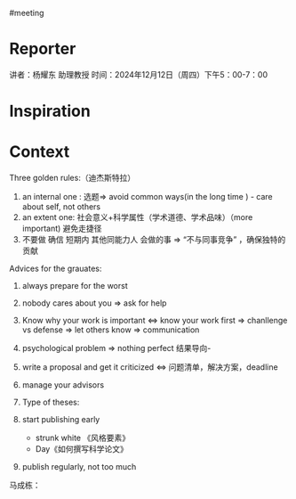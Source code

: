 #meeting 
# Reporter
讲者：杨耀东 助理教授
时间：2024年12月12日（周四）下午5：00-7：00

# Inspiration



# Context
Three golden rules:（迪杰斯特拉）
1. an internal one : 选题$\Longrightarrow$ avoid common ways(in the long time ) - care about self, not others
2. an extent one: 社会意义+科学属性（学术道德、学术品味）（more important) 避免走捷径
3. 不要做 确信 短期内 其他同能力人 会做的事 $\Longrightarrow$ “不与同事竞争” ，确保独特的贡献

Advices for the grauates:
1. always prepare for the worst 
2. nobody cares about you $\Longrightarrow$ ask for help
3. Know why your work is important $\Longleftrightarrow$ know your work first  $\Longrightarrow$ chanllenge vs defense $\Longrightarrow$ let others know $\Longrightarrow$ communication
4. psychological problem $\Longrightarrow$ nothing perfect 结果导向-
5.  write a proposal and get it criticized $\Longleftrightarrow$ 问题清单，解决方案，deadline
6. manage your advisors
7. Type of theses:

8. start publishing early 
	- strunk white 《风格要素》
	- Day《如何撰写科学论文》
9. publish regularly, not too much



马成栋：



